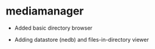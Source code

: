 mediamanager
============

- Added basic directory browser

- Adding datastore (nedb) and files-in-directory viewer
